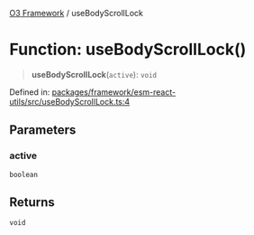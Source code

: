 [O3 Framework](../API.md) / useBodyScrollLock

# Function: useBodyScrollLock()

> **useBodyScrollLock**(`active`): `void`

Defined in: [packages/framework/esm-react-utils/src/useBodyScrollLock.ts:4](https://github.com/openmrs/openmrs-esm-core/blob/main/packages/framework/esm-react-utils/src/useBodyScrollLock.ts#L4)

## Parameters

### active

`boolean`

## Returns

`void`
